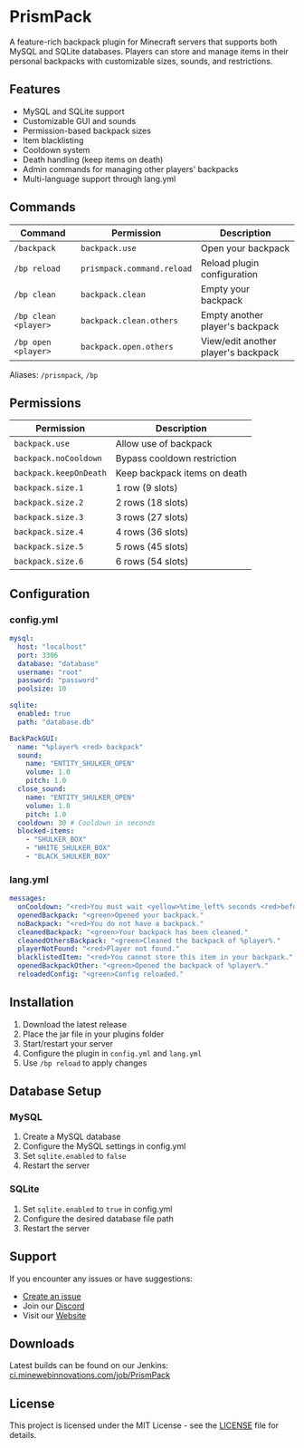 # PrismPack

A feature-rich backpack plugin for Minecraft servers that supports both MySQL and SQLite databases. Players can store and manage items in their personal backpacks with customizable sizes, sounds, and restrictions.

## Features

- MySQL and SQLite support
- Customizable GUI and sounds
- Permission-based backpack sizes
- Item blacklisting
- Cooldown system
- Death handling (keep items on death)
- Admin commands for managing other players' backpacks
- Multi-language support through lang.yml

## Commands

| Command | Permission | Description |
|---------|------------|-------------|
| `/backpack` | `backpack.use` | Open your backpack |
| `/bp reload` | `prismpack.command.reload` | Reload plugin configuration |
| `/bp clean` | `backpack.clean` | Empty your backpack |
| `/bp clean <player>` | `backpack.clean.others` | Empty another player's backpack |
| `/bp open <player>` | `backpack.open.others` | View/edit another player's backpack |

Aliases: `/prismpack`, `/bp`

## Permissions

| Permission | Description |
|------------|-------------|
| `backpack.use` | Allow use of backpack |
| `backpack.noCooldown` | Bypass cooldown restriction |
| `backpack.keepOnDeath` | Keep backpack items on death |
| `backpack.size.1` | 1 row (9 slots) |
| `backpack.size.2` | 2 rows (18 slots) |
| `backpack.size.3` | 3 rows (27 slots) |
| `backpack.size.4` | 4 rows (36 slots) |
| `backpack.size.5` | 5 rows (45 slots) |
| `backpack.size.6` | 6 rows (54 slots) |

## Configuration

### config.yml 

```yaml
mysql:
  host: "localhost"
  port: 3306
  database: "database"
  username: "root"
  password: "password"
  poolsize: 10

sqlite:
  enabled: true
  path: "database.db"

BackPackGUI:
  name: "%player% <red> backpack"
  sound:
    name: "ENTITY_SHULKER_OPEN"
    volume: 1.0
    pitch: 1.0
  close_sound:
    name: "ENTITY_SHULKER_OPEN"
    volume: 1.0
    pitch: 1.0
  cooldown: 30 # Cooldown in seconds
  blocked-items:
    - "SHULKER_BOX"
    - "WHITE_SHULKER_BOX"
    - "BLACK_SHULKER_BOX"
```

### lang.yml

```yaml
messages:
  onCooldown: "<red>You must wait <yellow>%time_left% seconds <red>before opening your backpack again."
  openedBackpack: "<green>Opened your backpack."
  noBackpack: "<red>You do not have a backpack."
  cleanedBackpack: "<green>Your backpack has been cleaned."
  cleanedOthersBackpack: "<green>Cleaned the backpack of %player%."
  playerNotFound: "<red>Player not found."
  blacklistedItem: "<red>You cannot store this item in your backpack."
  openedBackpackOther: "<green>Opened the backpack of %player%."
  reloadedConfig: "<green>Config reloaded."
```

## Installation

1. Download the latest release
2. Place the jar file in your plugins folder
3. Start/restart your server
4. Configure the plugin in `config.yml` and `lang.yml`
5. Use `/bp reload` to apply changes

## Database Setup

### MySQL
1. Create a MySQL database
2. Configure the MySQL settings in config.yml
3. Set `sqlite.enabled` to `false`
4. Restart the server

### SQLite
1. Set `sqlite.enabled` to `true` in config.yml
2. Configure the desired database file path
3. Restart the server

## Support

If you encounter any issues or have suggestions:

- [Create an issue](https://github.com/Person98/PrismPack/issues)
- Join our [Discord](https://discord.gg/minewebinnovations)
- Visit our [Website](https://minewebinnovations.com)

## Downloads

Latest builds can be found on our Jenkins:
[ci.minewebinnovations.com/job/PrismPack](https://ci.minewebinnovations.com/job/PrismPack/)

## License

This project is licensed under the MIT License - see the [LICENSE](LICENSE) file for details.